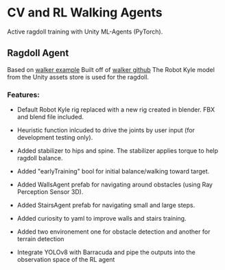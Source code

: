 
# CV and RL Walking Agents
Active ragdoll training with Unity ML-Agents (PyTorch). 

## Ragdoll Agent

Based on [walker example](https://github.com/Unity-Technologies/ml-agents/blob/main/docs/Learning-Environment-Examples.md)
Built off of [walker github](https://github.com/kressdev/RagdollTrainer)
The Robot Kyle model from the Unity assets store is used for the ragdoll.


### Features:

* Default Robot Kyle rig replaced with a new rig created in blender. FBX and blend file included.

* Heuristic function inlcuded to drive the joints by user input (for development testing only).

* Added stabilizer to hips and spine. The stabilizer applies torque to help ragdoll balance.

* Added "earlyTraining" bool for initial balance/walking toward target.

* Added WallsAgent prefab for navigating around obstacles (using Ray Perception Sensor 3D).

* Added StairsAgent prefab for navigating small and large steps.

* Added curiosity to yaml to improve walls and stairs training.

* Added two environement one for obstacle detection and another for terrain detection

* Integrate YOLOv8 with Barracuda and pipe the outputs into the observation space of the RL agent


